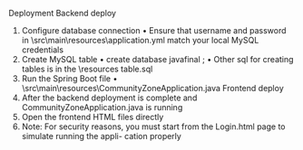 Deployment
Backend deploy
1. Configure database connection
• Ensure that username and password in \src\main\resources\application.yml match your
local MySQL credentials
2. Create MySQL table
• create database javafinal ;
• Other sql for creating tables is in the \resources table.sql
3. Run the Spring Boot file
• \src\main\resources\CommunityZoneApplication.java
Frontend deploy
1. After the backend deployment is complete and CommunityZoneApplication.java is running
2. Open the frontend HTML files directly
3. Note: For security reasons, you must start from the Login.html page to simulate running the appli-
cation properly
